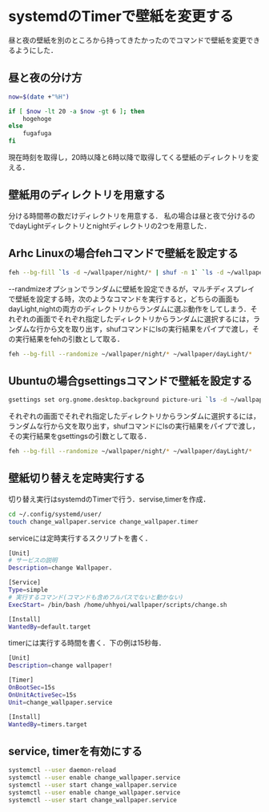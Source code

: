 # systemdのTimerで壁紙を変更する
昼と夜の壁紙を別のところから持ってきたかったのでコマンドで壁紙を変更できるようにした．
## 昼と夜の分け方
``` bash
now=$(date +"%H")

if [ $now -lt 20 -a $now -gt 6 ]; then
    hogehoge
else
    fugafuga
fi
```
現在時刻を取得し，20時以降と6時以降で取得してくる壁紙のディレクトリを変える．
## 壁紙用のディレクトリを用意する
分ける時間帯の数だけディレクトリを用意する．
私の場合は昼と夜で分けるのでdayLightディレクトリとnightディレクトリの2つを用意した．
## Arhc Linuxの場合fehコマンドで壁紙を設定する
``` bash
feh --bg-fill `ls -d ~/wallpaper/night/* | shuf -n 1` `ls -d ~/wallpaper/dayLight/* | shuf -n 1`
```
--randmizeオプションでランダムに壁紙を設定できるが，マルチディスプレイで壁紙を設定する時，次のようなコマンドを実行すると，どちらの画面もdayLight,nightの両方のディレクトリからランダムに選ぶ動作をしてしまう．それぞれの画面でそれぞれ指定したディレクトリからランダムに選択するには，ランダムな行から文を取り出す，shufコマンドにlsの実行結果をパイプで渡し，その実行結果をfehの引数として取る．
```bash
feh --bg-fill --randomize ~/wallpaper/night/* ~/wallpaper/dayLight/*
```
## Ubuntuの場合gsettingsコマンドで壁紙を設定する
``` bash
gsettings set org.gnome.desktop.background picture-uri `ls -d ~/wallpaper/night/* | shuf -n 1` `ls -d ~/wallpaper/dayLight/* | shuf -n 1`
```
それぞれの画面でそれぞれ指定したディレクトリからランダムに選択するには，ランダムな行から文を取り出す，shufコマンドにlsの実行結果をパイプで渡し，その実行結果をgsettingsの引数として取る．
```bash
feh --bg-fill --randomize ~/wallpaper/night/* ~/wallpaper/dayLight/*
```

## 壁紙切り替えを定時実行する
切り替え実行はsystemdのTimerで行う．servise,timerを作成．
```bash
cd ~/.config/systemd/user/
touch change_wallpaper.service change_wallpaper.timer
```
serviceには定時実行するスクリプトを書く．
``` bash
[Unit]
# サービスの説明
Description=change Wallpaper.

[Service]
Type=simple
# 実行するコマンド(コマンドも含めフルパスでないと動かない)
ExecStart= /bin/bash /home/uhhyoi/wallpaper/scripts/change.sh

[Install]
WantedBy=default.target
```
timerには実行する時間を書く．下の例は15秒毎．
```bash
[Unit]
Description=change wallpaper!

[Timer]
OnBootSec=15s
OnUnitActiveSec=15s
Unit=change_wallpaper.service

[Install]
WantedBy=timers.target
```

## service, timerを有効にする
``` bash
systemctl --user daemon-reload
systemctl --user enable change_wallpaper.service
systemctl --user start change_wallpaper.service
systemctl --user enable change_wallpaper.service
systemctl --user start change_wallpaper.service
```
